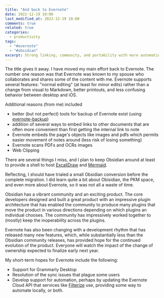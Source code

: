 ```yaml
---
title: "And back to Evernote"
date: 2022-12-19 10:00
last_modified_at: 2022-12-19 10:00
comments: true
related: true
categories:
  - productivity
tags:
  - "#evernote"
  - "#obsidian"
excerpt: Strong linking, community, and portability with more automation options
---
```

The title gives it away.  I have moved my main effort back to Evernote.  The number one reason was that Evernote was known to my spouse who collaborates and shares some of the content with me.  Evernote supports several features: "normal editing" (at least for minor edits) rather than a change from visual to Markdown, better printouts, and less confusing behavior between desktop and iOS.

Additional reasons (from me) included

  - better (but not perfect) tools for backup of Evernote exist (using [evernote-backup][])
  - addition of several ways to embed links to other documents that are often more convenient than first getting the internal link to note
  - Evernote embeds the page's objects like images and pdfs which permits easier movement of notes around (less risk of losing something)
  - Evernote scans PDFs and OCRs images
  - Web Clipping

There are several things I miss, and I plan to keep Obsidian around at least to provide a shell to host [ExcaliDraw][] and [Mermaid][].

Reflecting, I should have trialed a small Obsidian conversion before the complete migration.  I did learn quite a bit about Obisidian, the PKM space, and even more about Evernote, so it was not all a waste of time.

Obsidian has a vibrant community and an exciting product.  The core developers designed and built a great product with an impressive plugin architecture that has enabled the community to produce many plugins that move the product in various directions depending on which plugins an individual chooses.  The community has impressively worked together to (mostly) keep the inoperability across the plugins.

Evernote has also been changing with a development rhythm that has released many new features, which, while substantially less than the Obsidian community releases, has provided hope for the continued evolution of the product.  Everyone will watch the impact of the change of ownership expected to finalize early next year.

My short-term hopes for Evernote include the following:

- Support for Grammarly Desktop
- Resolution of the sync issues that plague some users
- Develop support for automation, perhaps by updating the Evernote Cloud API that services like [Filterize][] use, providing some way to automate locally, or both.

[ExcaliDraw]: https://github.com/zsviczian/obsidian-excalidraw-plugin
[Mermaid]: https://mermaid.js.org/#/
[evernote-backup]: https://pypi.org/project/evernote-backup/
[Filterize]: https://filterize.net
